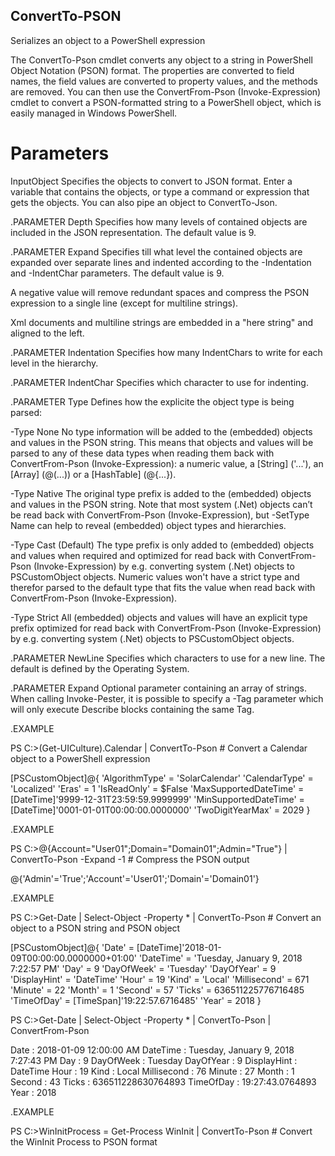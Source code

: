 ## ConvertTo-PSON
Serializes an object to a PowerShell expression

The ConvertTo-Pson cmdlet converts any object to a string in PowerShell Object
Notation (PSON) format. The properties are converted to field names, the field
values are converted to property values, and the methods are removed.
You can then use the ConvertFrom-Pson (Invoke-Expression) cmdlet to convert a
PSON-formatted string to a PowerShell object, which is easily managed in
Windows PowerShell.

# Parameters 
InputObject
Specifies the objects to convert to JSON format. Enter a variable that contains
the objects, or type a command or expression that gets the objects. You can also
pipe an object to ConvertTo-Json.

.PARAMETER Depth
Specifies how many levels of contained objects are included in the JSON
representation. The default value is 9.

.PARAMETER Expand
Specifies till what level the contained objects are expanded over separate lines
and indented according to the -Indentation and -IndentChar parameters.
The default value is 9.

A negative value will remove redundant spaces and compress the PSON expression to
a single line (except for multiline strings).

Xml documents and multiline strings are embedded in a "here string" and aligned
to the left.

.PARAMETER Indentation
Specifies how many IndentChars to write for each level in the hierarchy.

.PARAMETER IndentChar
Specifies which character to use for indenting.

.PARAMETER Type
Defines how the explicite the object type is being parsed:

-Type None
	No type information will be added to the (embedded) objects and values in
	the PSON string. This means that objects and values will be parsed to any
	of these data types when reading them back with ConvertFrom-Pson
	(Invoke-Expression): a numeric value, a [String] ('...'), an [Array] 
	(@(...)) or a [HashTable] (@{...}).

-Type Native
	The original type prefix is added to the (embedded) objects and values in
	the PSON string. Note that most system (.Net) objects can’t be read back
	with ConvertFrom-Pson (Invoke-Expression), but -SetType Name can help to
	reveal (embedded) object types and hierarchies.

-Type Cast (Default)
	The type prefix is only added to (embedded) objects and values when required
	and optimized for read back with ConvertFrom-Pson (Invoke-Expression) by e.g.
	converting system (.Net) objects to PSCustomObject objects. Numeric values
	won't have a strict type and therefor parsed to the default type that fits
	the value when read back with ConvertFrom-Pson (Invoke-Expression).

-Type Strict
	All (embedded) objects and values will have an explicit type prefix optimized
	for read back with ConvertFrom-Pson (Invoke-Expression) by e.g. converting
	system (.Net) objects to PSCustomObject objects.

.PARAMETER NewLine
Specifies which characters to use for a new line. The default is defined by the
Operating System.

.PARAMETER Expand
Optional parameter containing an array of strings.  When calling Invoke-Pester,
it is possible to specify a -Tag parameter which will only execute Describe blocks
containing the same Tag.

.EXAMPLE 

PS C:\>(Get-UICulture).Calendar | ConvertTo-Pson	# Convert a Calendar object to a PowerShell expression

[PSCustomObject]@{
	'AlgorithmType' = 'SolarCalendar'
	'CalendarType' = 'Localized'
	'Eras' = 1
	'IsReadOnly' = $False
	'MaxSupportedDateTime' = [DateTime]'9999-12-31T23:59:59.9999999'
	'MinSupportedDateTime' = [DateTime]'0001-01-01T00:00:00.0000000'
	'TwoDigitYearMax' = 2029
}

.EXAMPLE 

PS C:\>@{Account="User01";Domain="Domain01";Admin="True"} | ConvertTo-Pson -Expand -1	# Compress the PSON output

@{'Admin'='True';'Account'='User01';'Domain'='Domain01'}


.EXAMPLE 

PS C:\>Get-Date | Select-Object -Property * | ConvertTo-Pson	# Convert an object to a PSON string and PSON object

[PSCustomObject]@{
	'Date' = [DateTime]'2018-01-09T00:00:00.0000000+01:00'
	'DateTime' = 'Tuesday, January 9, 2018 7:22:57 PM'
	'Day' = 9
	'DayOfWeek' = 'Tuesday'
	'DayOfYear' = 9
	'DisplayHint' = 'DateTime'
	'Hour' = 19
	'Kind' = 'Local'
	'Millisecond' = 671
	'Minute' = 22
	'Month' = 1
	'Second' = 57
	'Ticks' = 636511225776716485
	'TimeOfDay' = [TimeSpan]'19:22:57.6716485'
	'Year' = 2018
}

PS C:\>Get-Date | Select-Object -Property * | ConvertTo-Pson | ConvertFrom-Pson

Date        : 2018-01-09 12:00:00 AM
DateTime    : Tuesday, January 9, 2018 7:27:43 PM
Day         : 9
DayOfWeek   : Tuesday
DayOfYear   : 9
DisplayHint : DateTime
Hour        : 19
Kind        : Local
Millisecond : 76
Minute      : 27
Month       : 1
Second      : 43
Ticks       : 636511228630764893
TimeOfDay   : 19:27:43.0764893
Year        : 2018

.EXAMPLE 

PS C:\>WinInitProcess = Get-Process WinInit | ConvertTo-Pson	# Convert the WinInit Process to PSON format


